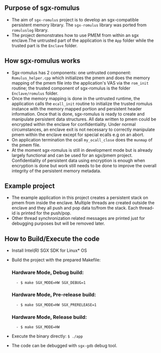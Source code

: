 
## Purpose of sgx-romulus
- The aim of `sgx-romulus` project is to develop an sgx-compatible persistent memory library. The `sgx-romulus` library was ported from `romuluslog` library.
- The project demonstrates how to use PMEM from within an sgx enclave.The untrusted part of the application is the `App` folder while the trusted part is the `Enclave` folder.

## How sgx-romulus works
- Sgx-romulus has 2 components: one untrusted component: `Romulus_helper.cpp` which initializes the pmem and does the memory mapping of the pmem file into the application's 
VAS via the `rom_init` routine; the trusted component of sgx-romulus is the folder `Enclave/romulus` folder. 
- Once the memory mapping is done in the untrusted runtime, the application calls the `ecall_init` routine to initialize the trusted romulus instance with the memory mapped portion and persistent
header information. Once that is done, sgx-romulus is ready to create and manipulate persistent data structures. All data written to pmem could be encrypted within the
enclave for confidentiality. Under normal circumstances, an enclave exit is not necessary to correctly manipulate pmem within the enclave except for special ecalls e.g
on an abort. 
- On application termination the ocall `my_ocall_close` does the `munmap` of the pmem file.
- At the moment sgx-romulus is still in development mode but is already largely functional and can be used for an sgx/pmem project. Confidentiality of persistent data using encryption is enough when encryption is done but work still needs to be done to improve the overall integrity of the persistent memory metadata.


## Example project
- The example application in this project creates a persistent stack on pmem from inside the enclave. Multiple threads are created outside the enclave and they all 
push and pop data to/from the stack. Each thread-id is printed for the push/pop. 
- Other thread synchronization related messages are printed just for debugging purposes but will be removed later.

## How to Build/Execute the code
- Install Intel(R) SGX SDK for Linux* OS
- Build the project with the prepared Makefile:
    ### Hardware Mode, Debug build:    
        - $ make SGX_MODE=HW SGX_DEBUG=1
        
    ### Hardware Mode, Pre-release build:
        - $ make SGX_MODE=HW SGX_PRERELEASE=1
    ### Hardware Mode, Release build:
        - $ make SGX_MODE=HW
        
- Execute the binary directly:
    ```$ ./app```


- The code can be debugged with `sgx-gdb` debug tool. 